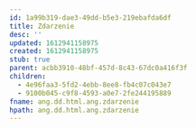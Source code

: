 ```yaml
---
id: 1a99b319-dae3-49dd-b5e3-219ebafda6df
title: Zdarzenie
desc: ''
updated: 1612941158975
created: 1612941158975
stub: true
parent: acbb3910-48bf-457d-8c43-67dc0a416f3f
children:
  - 4e96faa3-5fd2-4ebb-8ee8-fb4c07c043e7
  - 9100b045-c9f8-4593-a0e7-2fe244195889
fname: ang.dd.html.ang.zdarzenie
hpath: ang.dd.html.ang.zdarzenie
---
```



